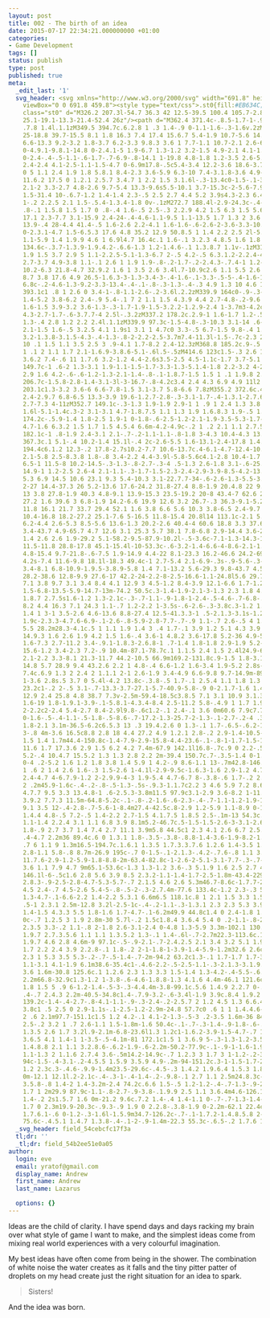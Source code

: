 ```yaml
---
layout: post
title: 002 - The birth of an idea
date: 2015-07-17 22:34:21.000000000 +01:00
categories:
- Game Development
tags: []
status: publish
type: post
published: true
meta:
  _edit_last: '1'
  svg_header: <svg xmlns="http://www.w3.org/2000/svg" width="691.8" height="459.8"
    viewBox="0 0 691.8 459.8"><style type="text/css">.st0{fill:#EB634C;}</style><path
    class="st0" d="M326.2 207.3l-54.7 36.3 42 12.5-39.5 100.4 105.7-2.8 19.3-8.4-13.8-107.7
    25.1-19.1-13.3-21.4-52.4 26z"/><path d="M362.4 371.4c-.8.5-1.7-1-.9-1.5.6-.4 1
    .7.8 1.4l.1.1zM349.5 394.7c.6.2.8 1 .3 1.4-.9 0-1.1-1.6-.3-1.6v.2zM316.8 16.3c8.6-12.4
    25-18.8 39.7-15.5 8.1 1.8 16.3 7.4 17.4 15.6.7 5.4-1.9 10.7-5.6 14.6-3.7 3.9-8.5
    6.6-13.3 9.2-3.2 1.8-3.7 6.2-3.3 9.8.3 3.6 1 7.7-1.1 10.7-2.1 2.6-6.6 1.4-8.5-1.3-1.9-2.7-1.9-6.3-1.9-9.6
    0-4.9.1-9.8.1-14.8 0-2.4.1-5 1.9-6.7 1.3-1.2 3.2-1.5 4.9-2.1 4.1-1.3 7.5-4.6 9.1-8.5.3-.8.5-1.8
    0-2.4-.4-.5-1.1-.6-1.7-.7-6.9-.8-14.1 1-19.8 4.8-1.8 1.2-3.5 2.6-5.5 3.2-2.1.6-4.6.1-5.6-1.8-.8-1.5-2.8-2.3-4.4-1.7-1.6.6-2.7
    2.4-2.4 4.1-2.5-1.1-1.5-4.7 0-6.9m17.8-.5c5.4-3.4 12.2-3.6 18.6-3.7 1.7 0 3.6
    0 5 1.1 2.4 1.9 1.8 5.8.1 8.4-2.3 3.6-5.9 6.3-10 7.4-3.1.8-3.6 4.9-3.6 8.1.1 5.8.2
    11.6.2 17.5 0 1.2.1 2.5.7 3.4.7 1 2.2 1.5 3.1.6l-.3-13.4c0-1.5-.1-3 .7-4.3.7-1.2
    2.1-2 3.3-2.7 4.8-2.6 9.7-5.4 13.3-9.6s5.5-10.1 3.7-15.3c-2-5.6-7.9-8.9-13.6-10.1-11.2-2.4-23.6
    1.5-31.4 10-.6.7-1.2 1.4-1.4 2.3-.5 2.5 2.7 4.4 5.2 3.9s4.3-2.3 6.4-3.6zM370 147.2c-.6-.1-.8-1-.3-1.4
    1-.2 2.2.5 2.1 1.5-.5.4-1.3.4-1.8 0v-.1zM272.7 188.4l-2.9-24.3c-.4-3.4-.8-6.9.7-10
    .8-.1 1.5.8 1.5 1.7 0 .8-.4 1.6-.5 2.5-.3 2.2.9 4.2 1.5 6.3 1.5 5.6-1.7 11.9 1
    17.1 2.3-7.7 3.1-15.9 2.4-24-.4-4.6-1.1-9.5 1.1-13.5 1.7 1.3 2 3.6 2.2 5.7 1.1
    13.9-.4 28-4.4 41.4-.5 1.6-2.6 2.2-4.1 1.6-1.6-.6-2.6-2-3.6-3.3-10.7-14.9-16.7-33.1-17.1-51.5
    0-2.3.1-4.7 1.5-6.5.3 17.6 4.8 35.2 12.9 50.8.5 1 1.4 2.2 2.5 2l-5.2-21c-.5-2.1-.8-4.8
    1.1-5.9 1.4 1.9.9 4.6 1 6.9l4.7 16.4c.1 1.6-.1 3.2.3 4.8.5 1.6 1.8 3 3.4 2.8zM326.4
    134.6c-.3.7-1.3.9-1.9.4.2-.6.6-1.3 1.2-1.4.6-.1 1.3.8.7 1.1v-.1zM314.1 182.5c-1.4.3-2.8-.6-3.5-1.9-.7-1.3-.8-2.7-.8-4.2-.2-4.8-.5-9.6-.7-14.3-.1-2.1-2-3.6-3.3-5.2s-1.8-4.6.2-5.4c.4
    1.9 1.5 3.7 2.9 5 1.1-2.2.5-5.1-1.3-6.7 2-.5 4.2-.5 6.3.1.2-2.2.4-4.4 1.4-6.3.9-2
    2.7-3.7 4.9-3.8 1.1-.1 2.6 1 1.9 1.9-.8-.2-1.7-.2-2.4.3-.7.4-1 1.2-1.4 1.9-4.7
    10.2-6.3 21.8-4.7 32.9.2 1.6 1 3.5 2.6 3.4l.7-10.9c2.6 1.1 5.5 2.6 6.2 5.4 2.1
    8.7 3.8 17.6 4.9 26.5-1.6.3-3-1.3-3.4-3-.4-1.6-.1-3.3-.5-5-.4-1.6-1.7-3.3-3.4-3-1.8.3-2.8-2.1-3.1-3.9-.6-1.8-1.7-4.2-3.5-3.8m9.1
    6.8c-.2-4.6-1.3-9.2-3.3-13.4-.4-.1-.8-.3-1.3-.4-.3 4.9 1.3 10 4.6 13.8zM356.3
    393.1c1 .8 1 2.6 0 3.4-1-.8-1.1-2.6-.2-3.6l.2.2zM339.9 164c0-.9-.3-1.8-.3-2.8-.2-2.6
    1.4-5.2 3.8-6.2 2.4-.9 5.4-.1 7 2 1.1 1.5 4.3.9 4.4 2.7-4.8-.2-9.6 3.1-11.2 7.6-.6
    1.6-1.5 3.9-3.2 3.6-1.3-.3-1.7-1.9-1.5-3.2.2-1.2.9-2.4 1-3.7m3-4.2c1.8 1.4 4.8-.6
    4.3-2.7-1.7-.6-3.7.7-4 2.5l-.3.2zM337.2 178.2c.2.9-1 1.6-1.7 1.2-.5-1.1-.8-2.4-.6-3.7
    1.3-.4 2.8 1.2 2.2 2.4l.1.1zM339.9 97.3c-1.5-4.8-.3-10.3 3.1-14 .6-.6 1.3-1.2
    2.1-1.5 1.6-.5 3.2.5 4.1 1.9s1 3.1 1 4.7c0 3.3-.5 6.7-1.5 9.8-.4 1.2-.9 2.5-2
    3.2-1.3.8-3.1.5-4.3-.4-1.3-.8-2-2.2-2.5-3.7m7.4-11.3l-1.5-.7c-2.3 2.8-3.5 6.4-3.4
    10 .1 1.5 1.1 3.5 2.5 3 .9-4.1 1.7-8.2 2.4-12.3zM368.8 185.2c.9-.5 1.9-1.1 2.9-1
    1 .1 2 1.1 1.7 2.1-1.6.9-3.8.6-5.1-.6l.5-.5zM414.6 123c1.5-.3 2.6 1.3 3 2.8.9
    3.6.2 7.4-.6 11 1.7.6 3.2-1.2 4.4-2.6s3.5-2.5 4.5-1.1c-1.7 3.7-5.1 6.6-9.1 7.6-2.5-5.4-3.3-11.7-2.2-17.7zM363.6
    149.7c-1 .6-2 1.3-3.1 1.9-1.1-1.5-1.7-3.3-1.3-5.1.4-1.8 2.2-3.2 4-2.8 1.8.4 2.8
    2.9 1.6 4.2-.6-.6-1.2-1.3-2.1-1.4-.8-.1-1.8.7-1.5 1.5 1 .1 1.9.8 2.4 1.7zM343.2
    206.7c-1.5.8-2.8-1.4-3.1-3l-3-16.7-.8-4.2c3.4 2.4 4.3 6.9 4.9 11l2 12.9zM425.7
    203.1c1.3-3.2 3.6-6 6.6-7.8-1.5 3.1-3.7 5.8-6.6 7.8zM355.2 372.6c.4-1.2 1.1-2.6
    2.4-2.9.7 6.8-6.5 13.3-3.9 19.6-1.2.7-2.8-.3-3.1-1.7-.4-1.3.1-2.7.6-4 1.3-3.6
    2.7-7.3 4-11zM352.7 149.1c-.3-1.3 1.9-1.9 2.9-1 1 .9 1 2.4 1.3 3.8 0 1.9-2.7 2.1-4.5
    1.6l-5.1-1.4c.3-2 3.1-3.1 4.7-1.8.7.5 1.1 1.3 1.9 1.6.8.3 1.9-.5 1.4-1.2-.9-.5-1.8-1-2.6-1.6zM354.7
    174.2c-.5.9-1.4 1.8-2.5 1.9-1 0-1.8-.6-2.5-1.2-2.1-1.9-3.5-5.3-1.7-7.5 1.5-1.9
    4.7-1.6 6.3.2 1.5 1.7 1.5 4.5.4 6.6m-4.2-4.9c-.2 1 .2 2.1 1.1 2.7.5-.3.8-.9.8-1.4-.4-.6-1-1.1-1.7-1.3h-.2zM366.5
    182.1c-1 .8-1.9 2.4-3.1 2.1-.7-.2-1.1-1.1-.8-1.8 3-4.3 10.4-4.3 13.5-.1-3.3.8-7-2.2-9.6-.2zM367.6
    367.3c.1 5.1-.4 10.2-1.4 15.1l-.4 2c-2.6-5.5 1.6-13.1-2.4-17.8 1.4.3 2.8.5 4.2.7zM354.3
    194.4c6.1.2 12.3-.2 17.8-2.7s10.2-7.7 10.6-13.7c.4-6.1-4.7-12.4-10.8-11.9l2 5.7c-2.1
    2.1-5.8 2.5-8.3.8 1.8-.8 3.4-2.2 4.4-3.9l-5.8-5.6c4.1-2.8 10.4-1.7 13.2 2.4 1.5-6-3.5-14.3-9.3-11.8
    6.5-1 11.5-8 10.2-14.5-.3-1.3-.8-2.7-.3-4 .5-1.3 2.6-1.8 3.1-.6-25.9-14.1-61.3-7.6-80.4
    14.9-1 1.2-2.5 2.6-4 2.1-1.1-.3-1.7-1.5-2.3-2.4-2.9-3.9-8.5-4.2-13.2-5.3-4.7-1.1-10.1-5.1-8.5-9.7
    5.3 6.9 14.5 10.6 23.1 9.3 5.4-10.3 3.1-22.7.7-34-.6-2.6-1.3-5.5-3.7-6.7-1.5-.8-3.2-.7-4.8-.5-15.4
    2-27 14.4-37.3 26 5.2-13.6 17.6-24.2 31.8-27.4 8.8-1.9 20.4.8 22 9.6l-5.2-1.8c4.5
    13 3.8 27.8-1.9 40.3 4.8-9.1 13.9-15.3 23.5-19.2 20-8 43.4-7 62.6 2.7-4.4 12.8-3.8
    27.2 1.6 39.6 3 6.8-1.9 14.2-6.6 19.9 12.6 3.2 26.7-.3 36.3-9.1-5.2-20.3-10.5-40.7-13.3-61.5
    11.8 16.1 21.7 33.7 29.4 52.1 1.6 3.8 6.6 5.6 10.3 3.8-6.5 2.4-9.7 9.5-13.4 15.3-6.7
    10.4-16.8 18.2-27.2 25.1-7.6 5-16.5 11.8-15.4 20.8l14 113.1c-2.1 5.7-11 3.1-16.3
    6.2-4.4 2.6-5.3 8.5-5.6 13.6-1.3 20.2-2.6 40.4-4 60.6 18.8 3.3 37.6 6.6 56.4 10-21.7
    3.4-43.7 4.9-65.7 4.7 12.6 3.1 25.3 5.7 38.1 7.8-6.8 2.9-14.4 3.6-21.6 2-.3 1.3
    1.4 2.6 2.6 1.9-29.2 5.1-58.2-9.5-87.9-10.2l-.5-3.6c-7.1-1.3-14.3-1.6-21.5-.9
    11.5-11.8 28.8-17.8 45.1-15.4l-10-53.3c-.6-3.2-1.4-6.6-4-8.6-2.1-1.6-5-1.7-7.6-1.8l-24.3-.8c1.5-7.9
    4.8-15.4 9.7-21.8-.6-7.5 1.9-14.9 4.4-22 8.1-23.3 16.2-46.6 24.2-69.9-6.1-3.3-14-.8-18.9
    4.2s-7.4 11.6-9.8 18.1l-18.3 49.4c-1 2.7-5.4 2.1-6.9-.3s-.9-5.6-.3-8.4l-5.9 3.9c1-4.2
    3.4-8.1 6.8-10.9-1.9.5-3.8.9-5.8 1.4 7.1-13.2 5.6-29.3 9.8-43.7 4.5-15.6 15.4-28.7
    28.2-38.6 12.8-9.9 27.6-17 42.2-24-2.2-8-2.5-16.6-1.1-24.8l5.6 29.7c.6 3.5 1.4
    7.1 3.8 9.7 3.1 3.4 8.4 4.1 12.9 3 4.5-1.2 8.4-3.9 12.1-6.6 1.7-1.2 3.6-2.7 3.9-4.8
    1.5-6.8-13.5-5.9-14.7-13m-74.2 50.5c.3-1.4-1.9-2.1-3-1.3 2.3 1.8 4.9 3.4 7.6 4.6.8.4
    1.8.7 2.7.5s1.6-1.2 1.3-2.1c-.3-.7-1.1-.9-1.8-1-2.4-.5-4.6-.7-6.8-.7m38.3 155.3c2
    8.2 4.4 16.3 7.1 24.3 1.1-.7 1.2-2.2 1-3.5s-.6-2.6-.3-3.8c.3-1.2 1.9-2.3 2.9-1.5
    1.4 1 3-1 3.5-2.6 4.6-13.6 8.8-27.4 12.5-41.3.3-1 .5-2.1.3-3.1s-1.2-2-2.2-1.8l-15.2
    1.9c-2.3.3-4.7.6-6.9-.1-2.6-.8-5.9-2.8-7.7-.7-.9 1.1-.7 2.6-.5 4 1.5 9.4 3.2 18.8
    5.5 28.2m28.3-4.1c.5 1 1.1 1.9 1.4 3 .4 1.7-.1 3.9 1.2 5.1 4.3 3.9 7.3 9.2 8.5
    14.9.3 1.6 2.6 1.9 4.2 1.5 1.6-.4 3.6-1 4.8.2 3.6-17.8 5.2-36 4.9-54.1 0-1.9-1.2-4.5-2.9-3.7-3.6
    1.6-7.3 2.7-11.2 3.4-.9.1-1.8.3-2.6.8-1 .7-1.4 1.8-1.8 2.9-1.9 5.2-3.8 10.4-5.6
    15.6-1.2 3.4-2.3 7.2-.9 10.4m-87.1-78.7c.1 1.1.5 2.4 1.5 2.4l24.9-63.3c.8-2.1-.2-4.6-1.9-6.1s-3.9-2.3-6-3c-1.9-.7-4.1-1.3-5.8-.2-1.1.7-1.7
    2.1-2.2 3.3-8.1 21.3-11.7 44.2-10.5 66.9m169.2-131.8c.9-1.5 1.8-3.1 1.8-4.8 0-1.3-.5-2.5-1.1-3.7-6.4-14.2-13.5-28-21.4-41.4.3
    14.8 5.7 28.9 9.4 43.2.6 2.2 1 4.8-.4 6.6-1.2 1.6-3.4 1.9-5.2 2.8s-3.5 3-2.4 4.7l4.6
    7.4c.6.9 1.3 2 2.4 2 1.1.1 2-1 2.6-1.9 3.4-4.9 6.6-9.8 9.7-14.9m-89.7 243.6l14.1.8-7.5-19.1c-.4-1.1-.9-2.2-.9-3.3-.1-1.5.3-3.3-.8-4.3-1.6-.9-3.4
    1-3.6 2.8s.5 3.7 0 5.4l-4.2 13.8c-.3.8-.5 1.7-.1 2.5.4 1.1 1.8 1.3 3 1.4m30.2
    23.2c1-.2 2-.5 3.1-.7-13.3-3.7-27.1-5.7-40.9-5.8-.9 0-2.1.7-1.6 1.4.2.2.4.3.7.3
    12.9 2.4 25.8 4.8 38.7 7.3v-2.5m-59.4-18.5c3.8.5 7.1 3.1 10.9 3.1.3-2.1.1-4.3-.6-6.4-6.3-1.2-12.6
    1.6-19 1.8-1.9.1-3.9-.1-5.8.1-4.3.4-8.4 2.5-11.2 5.8-.4.9 1 1.7 1.9 1.3s1.4-1.4
    2-2.2c2-2.4 5.4-2.7 8.4-2.9l9.8-.6c1.2-.1 2.4-.1 3.6 0m60.6 7.9c7.7.4 15.5.5 23.2.6l10.4.1c.5-.3.4-1.2
    0-1.6-.5-.4-1.1-.5-1.8-.5-8.6-.7-17.2-1.3-25.7-2-1.3-.1-2.7-.2-4 .3-1.3.5-2.4
    1.8-2.1 3.1m-36.5-6.2c6.5.3 13 .3 19.4.2.6 0 1.3-.1 1.7-.6.5-.6.2-1.6-.4-2.1-.6-.5-1.4-.6-2.2-.6-4.4-.5-8.8-.9-13.1-1.4-1.6-.2-3.2-.3-4.6.5-1.4.9-2
    3-.8 4m-3.6 16.5c8.8 2.8 18 4.4 27.2 4.9 1.2.1 2.8-.2 2.9-1.4-10.5-1.7-21-3.4-31.5-5.2-.3.8.7
    1.5 1.4 1.7m44.4-150.8c-1.4-7.9-2.9-15.8-4.4-23.6-.1-.8-1-1.7-1.5-1.1-.6 5.8.5
    11.6 1.7 17.3.6 2.9 1.5 6.2 4.2 7.4m-67.9 142.1l16.8-.7c.9 0 2.2-.5 2-1.4-6.1-1.7-12.7-1.6-18.8.3v1.8m42-155.9c-.1-5.7-.5-11.5-1-17.2-.6-.3-1.3-.4-1.9-.3-.6
    5.2-.4 10.4.7 15.5.2 1.3 1.3 2.8 2.2 2m-39.4 150.7c.7-.3.5-1.4 0-1.8-.6-.4-1.4-.4-2.1-.4-3.9.1-7.8.2-11.6.3-1.9
    0-4 .2-5.2 1.6 1.2 1.8 3.8 1.4 5.9 1 4.2-.9 8.6-1.1 13-.7m42.8-146.6l1.7 6.3c.3
    1 .6 2 1.4 2.6 1.6-.3 1.5-2.6 1-4.1l-2.9-9.5c-1.6.3-1.6 2.9-1.2 4.7m-40.7 38.6c1-2.4
    2.4-4.7 4-6.7.9-1.2 2-2.9.9-4-3 1.9-5.4 4.7-6.7 8-.3.8-.6 1.7-.2 2.5.3.8 1.6 1.1
    2 .2m45.9-1.6c-.4-.2-.8-.5-1.3-.5s-.9.3-1.1.7c2.2 3 4.6 5.9 7.2 8.6 1.1-1.5.8-3.8-.4-5.3-1-1.5-2.7-2.5-4.4-3.5m-1.7-77.6l-1.9-8.6c-.2-.7-1-1.2-1.7-1-.5
    4.7.7 9.5 3.3 13.4.8-1 .6-2.5.3-3.8m11.5 97.9c3.1-2.9 3.6-8.2 1-11.6-.4-.3-1-.2-1.3.1.1
    3.9.2 7.7.3 11.5m-64.8-5.2c-.1-.8-.2-1.6-.6-2.3-.4-.7-1.1-1.2-1.9-1.3-1.1 4.2.3
    9.1 3.5 12-.4-2.8-.7-5.6-1-8.4m27.4-42.5c.8-2.9 1.2-5.9 1.1-8.9 0-1.1-.6-2.5-1.6-2.3-2.1
    1.4.4 4.8-.5 7.2-.5 1.4-2.2 2.7-1.5 4.1.7.5 1.8.5 2.5-.1m-13 54.3c.6-3.3-.1-6.8-1.9-9.7-.1-.2-.3-.5-.6-.6-.9-.4-1.5
    1.1-1.4 2.2.4 3.1 1.1 6.8 3.9 8.1m5.2-46.7c.5-1.5-1.5-2.6-3-3.1-2.6-.8-5-2-7.2-3.5-.8.6-1.2
    1.8-.9 2.7 3.7 1.4 7.4 2.7 11.1 3.9m5.8 44.5c1 2.3 4.1 2.6 6.7 2.5.7-1.8-.3-4-2-4.7-1.8-.6-4
    .4-4.7 2.2m36 89.4c.6 0 1.3.1 1.8-.3.5-.3.8-.8.8-1.4-3.6-1.9-8.2-1.8-11.6.4 3
    .7 6 1.1 9 1.3m16.5-194.7c.1.6.1 1.3.5 1.7.3.3.7.6 1.2.6 1.4-3.5 1.1-7.7-.9-11-.8
    2.8-1.1 5.8-.8 8.7m-26.9 195c-.7 0-1.5-.1-2.1.3-.4.2-.7.6-.8 1.1 3.6 1.6 7.9 1.8
    11.7.6-2.9-1.2-5.9-1.8-8.8-2m-63.4-82.8c-1-2.6-2-5.1-3.1-7.7-.3-.7-.9-1.6-1.6-1.3-1.1
    3.6 1.1 7.9 4.7 9m65.1-53.6c-1.3 1.3-1.2 3.6-.3 5.1.9 1.6 2.5 2.7 4.1 3.7-.8-3.1-2.1-6.1-3.8-8.8m25.7
    146.1l-6-.5c1.6 2.8 5.6 3.9 8.5 2.3.2-1.1-1.4-1.7-2.5-1.8m-43.4-229.8c.8.6 1.9.7
    2.8.3-.9-2.5-2.8-4.7-5.3-5.7-.7 2.1.5 4.6 2.6 5.3m46.7-8.6c-1.7.7-2.9 2.7-2.6
    4.5 2.4-.7 4.5-2.6 5.4-5-.8-.5-2-.3-2.7.4m-77.6 133.4c-1.2 2.3-.3 5.6 2 6.9 1.1-2.4.2-5.5-2-6.9m19.4-130c1.3-1.9
    1.3-4.7-.1-6.6-2.2 1.4-2.2 5.3.1 6.6m6.5 118.1c.8 1 2.1 1.5 3.3 1.5 0-1.1-.1-2.2-.6-3.2-.6-.9-1.8-1.6-2.8-1.1-1
    .5-1 2.3.1 2.5m-12.8 3.2l-2.5-1c-.4-.2-1.1-.3-1.3.1 2.3 2.3 5.3 3.9 8.6 4.5-.8-1.9-2.9-2.9-4.8-3.6m-28.5-25.2c-1.6
    1.4-1.5 4.3.3 5.5 1.8-1.6 1.7-4.7-.1-6.2m49.9 44.8c1.4 0 2.4-1.8 1.7-3s-2.8-1.2-3.4
    0c-.7 1.2.5 3 1.9 2.8m-30 5.7l-.2 1.5c1.8.4 3.6.4 5.4 0 .2-1.1-.8-2-1.9-2.2-1.1-.2-2.1.2-3.1.6m80.9-147.2c.8.9
    2.3.5 3.3-.2 1.1-.8 2-1.8 2.6-3.1-2.4 0-4.8 1.3-5.9 3.3m-102.1 130.4c-.1-.5-.2-1-.2-1.5-.6-.8-1.9-.2-2.2.8-.2.9.2
    1.9.7 2.7.3.5.6 1.1 1.1 1.3.5.2 1.3-.1 1.4-.6l-.7-2.7m22.3-113.6c.1-2-1.3-4-3.2-4.5-1
    1.9.7 4.6 2.8 4.6m-9 97.1c-.5-.9-2.1-.7-2.4.2.5 2.1 3.4 3.2 5.1 1.9-.7-.9-1.6-1.7-2.7-2.1m73.2-134.7c-.3
    1.7 2.2 2.4 3.9 2.2.8-.1 1.8-.2 2-1-1.8-1-3.9-1.4-5.9-1.2m32.6 2.6c-.4-1.4-1.3-2.6-2.6-3.3-1
    2.3 1 5.3 3.5 5.3-.2-.7-.5-1.4-.7-2m-94.2 63.2c1.3-.1 1.7-1.7 1.7-3l.2-3.1c-2.2
    1.1-3.1 4.1-1.9 6.1m38.6-35.4c1-.4.6-2.2-.5-2.5-1.1-.3-2.1.3-3.1.9.2 1.6 2.4 2.6
    3.6 1.6m-30.8 125.6c.1 1.2.6 2.3 1.3 3.3 1.5-1.4 1.3-4.2-.4-5.5-.6.4-1.1 1.3-.9
    2.2m66.8-32.9c1.3-1.2 1-3.8-.6-4.6-1.8.8-1.3 4.1.6 4.4m-46.1 121.6c-.5.3-1 .5-1.6.8
    1.8 1.5 5 .9 6-1.2-1.4-.5-3-.3-4.4.4m-3.8-99.1c.5.6 1.4.9 2.2.7 0-.7 0-1.4-.2-2-.3-1-1.5-1.9-2.5-1.5-1
    .4-.7 2.4.3 2.2m-40.5-34.8c1.4-.7.9-3.2-.6-3.4l-1.9 3.9c.8.4 1.9.2 2.5-.5m74.3
    139.2c-1.4-.4-2.7-.8-4.1-1.1-.9-.3-2.4-.2-2.5.7 2 1.2 4.5 1.3 6.6.4m-47.4-139l-1.5
    3.8c1 .5 2.5 0 2.9-1.1s-.1-2.5-1.2-2.9m-24.8 57.7c0 .6 1 1 1.4.4.6-.7.7-1.7.3-2.5-.5-.8-1.6-1.1-2.3-.5-.7.6-.3
    2 .6 2.1m97.7-151.1c1.5 1.2 4.2-.1 4.1-2-1.3-.5-3 .2-3.5 1.6m-36 84.8c-.2-.9-1.4-1.8-1.7-1-.9.8-1.2
    2.5-.2 3.2 1 .7 2.6-1.1 1.5-1.8m-1.6 50.4c-.1-.7-.3-1.4-.9-1.8-.6-.4-1.6.1-1.4.7-.2
    1.3.5 2.6 1.7 3.2l.9-2.1m-6.8-23.6l1.3 1.2c1-1.6.2-3.9-1.5-4.7-.7 1-.6 2.5.3 3.4m22.7-53.5c-1.4.9-1.1
    3.6.5 4.1 1.4-1 1-3.5-.5-4.1m-81 172.1c1.5 1 3.6.9 5-.3-1.3-1.2-3.5-1.3-4.8-.1m34.1-.2c-1.1-.3-2.7.3-2.6
    1.4.8.8 2.1 1.1 3.2.8.6-.6.2-1.9-.6-2.2m-50.2-77.9c-.1-.9-1-1.6-1.9-1.5-.9.1-1.5
    1.1-1.3 2 1.1.6 2.7.4 3.6-.5m14.2-14.9c-.7 1.2.3 3 1.7 3 1-1.2-.2-3.3-1.7-3m118.4
    94c-1.5-.4-3.1-.2-4.5.5 1.5.9 3.5.9 4.9-.2m-94-151.2c.3-1-1.5-1.7-2.1-.9s.2 2.2
    1.2 2.3c.3-.4.6-.9.9-1.4m23.5-29.6c-.4.5-.3 1.4.2 1.9.6.4 1.5.3 1.8-.3.4-.3.2-1.1-.3-1.3-.5-.2-1.1-.1-1.6
    0m-12.1 12.1l.2-2.1c-.4-.3-1-.4-1.4-.2-.9.8-.1 2.7 1.1 2.5m24.8.3c-1.5.2-2.4 2.3-1.4
    3.5.8-.8 1.4-2 1.4-3.2m-2.4 74.2c.6.6 1.5-.5 1.2-1.2-.4-.7-1.3-.9-2.1-.9-.3.8.2
    1.7 1 2m29.9 87.9c-1.1-.8-2.7-.9-3.8-.1.9.9 2.5 1.1 3.6.4m4.6-126.1c.4-.9-.4-1.9-1.4-2-.3.7-.5
    1.4-.2 2s1.5.7 1.6 0m-21.2 9.6c.7.2 1.4-.4 1.4-1.1 0-.7-.7-1.3-1.4-1.2-.5.7-.4
    1.7 0 2.3m19.9-20.3c-.9.3-.9 1.9 0 2.2.8-.3.8-1.9 0-2.2m-62.1 22.4c.2.7 1.1 1
    1.7.6.1-.6 0-1.2-.3-1.6l-1.5.9m34.7-126.2c-.7-.1-1.7.2-1.4.8.5.8 2-.1 1.4-.8m-4.3
    75.6c-.4.5.1 1.4.7 1.3.8-.4-.1-2-.9-1.4m-22.3 55.3c-.6.5-.2 1.7.6 1.7.3-.6 0-1.5-.6-1.7z"/></svg>
  _svg_header: field_54cebcfc17f3a
  tl;dr: ''
  _tl;dr: field_54b2ee51e0a05
author:
  login: eve
  email: yratof@gmail.com
  display_name: Andrew
  first_name: Andrew
  last_name: Lazarus

  options: {}
---
```

<p>Ideas are the child of clarity. I have spend days and days racking my brain over what style of game I want to make, and the simplest ideas come from mixing real world experiences with a very colourful imagination.</p>
<p>My best ideas have often come from being in the shower. The combination of white noise the water creates as it falls and the tiny pitter patter of droplets on my head create just the right situation for an idea to spark.</p>
<blockquote><p>Sisters!</p>
</blockquote>
<p>And the idea was born.</p>
